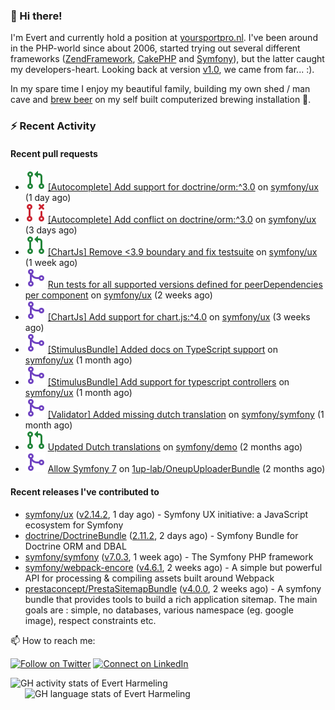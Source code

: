 ### :wave: Hi there!

<span>I'm Evert and currently hold a position at [yoursportpro.nl](https://yoursportpro.nl). I've been around in the PHP-world since about 2006, started trying out several different frameworks ([ZendFramework](https://framework.zend.com/), [CakePHP](https://cakephp.org/) and [Symfony](https://symfony.com/)), but the latter caught my developers-heart. Looking back at version [v1.0](https://symfony.com/blog/symfony-1-0-released), we came from far... :).</span>

<span>In my spare time I enjoy my beautiful family, building my own shed / man cave and [brew beer](https://untappd.com/desaeck) on my self built computerized brewing installation 🍺.</span>

### :zap: Recent Activity

#### Recent pull requests

- ![](./assets/pr-open.svg) [[Autocomplete] Add support for doctrine/orm:^3.0](https://github.com/symfony/ux/pull/1468) on [symfony/ux](https://github.com/symfony/ux) (1 day ago)
- ![](./assets/pr-closed.svg) [[Autocomplete] Add conflict on doctrine/orm:^3.0](https://github.com/symfony/ux/pull/1459) on [symfony/ux](https://github.com/symfony/ux) (3 days ago)
- ![](./assets/pr-open.svg) [[ChartJs] Remove &lt;3.9 boundary and fix testsuite](https://github.com/symfony/ux/pull/1433) on [symfony/ux](https://github.com/symfony/ux) (1 week ago)
- ![](./assets/pr-merged.svg) [Run tests for all supported versions defined for peerDependencies per component](https://github.com/symfony/ux/pull/1417) on [symfony/ux](https://github.com/symfony/ux) (2 weeks ago)
- ![](./assets/pr-merged.svg) [[ChartJs] Add support for chart.js:^4.0](https://github.com/symfony/ux/pull/1389) on [symfony/ux](https://github.com/symfony/ux) (3 weeks ago)
- ![](./assets/pr-merged.svg) [[StimulusBundle] Added docs on TypeScript support](https://github.com/symfony/ux/pull/1345) on [symfony/ux](https://github.com/symfony/ux) (1 month ago)
- ![](./assets/pr-merged.svg) [[StimulusBundle] Add support for typescript controllers](https://github.com/symfony/ux/pull/1335) on [symfony/ux](https://github.com/symfony/ux) (1 month ago)
- ![](./assets/pr-merged.svg) [[Validator] Added missing dutch translation](https://github.com/symfony/symfony/pull/53031) on [symfony/symfony](https://github.com/symfony/symfony) (1 month ago)
- ![](./assets/pr-open.svg) [Updated Dutch translations](https://github.com/symfony/demo/pull/1466) on [symfony/demo](https://github.com/symfony/demo) (2 months ago)
- ![](./assets/pr-merged.svg) [Allow Symfony 7](https://github.com/1up-lab/OneupUploaderBundle/pull/436) on [1up-lab/OneupUploaderBundle](https://github.com/1up-lab/OneupUploaderBundle) (2 months ago)

#### Recent releases I've contributed to

- [symfony/ux](https://github.com/symfony/ux) ([v2.14.2](https://github.com/symfony/ux/releases/tag/v2.14.2), 1 day ago) - Symfony UX initiative: a JavaScript ecosystem for Symfony
- [doctrine/DoctrineBundle](https://github.com/doctrine/DoctrineBundle) ([2.11.2](https://github.com/doctrine/DoctrineBundle/releases/tag/2.11.2), 2 days ago) - Symfony Bundle for Doctrine ORM and DBAL
- [symfony/symfony](https://github.com/symfony/symfony) ([v7.0.3](https://github.com/symfony/symfony/releases/tag/v7.0.3), 1 week ago) - The Symfony PHP framework
- [symfony/webpack-encore](https://github.com/symfony/webpack-encore) ([v4.6.1](https://github.com/symfony/webpack-encore/releases/tag/v4.6.1), 2 weeks ago) - A simple but powerful API for processing &amp; compiling assets built around Webpack
- [prestaconcept/PrestaSitemapBundle](https://github.com/prestaconcept/PrestaSitemapBundle) ([v4.0.0](https://github.com/prestaconcept/PrestaSitemapBundle/releases/tag/v4.0.0), 2 weeks ago) - A symfony bundle that provides tools to build a rich application sitemap. The main goals are : simple, no databases, various namespace (eg. google image), respect constraints etc.



📫 How to reach me:

[![Follow on Twitter](https://img.shields.io/badge/--twitter?label=Twitter&logo=Twitter&style=social)](https://twitter.com/evertjes) [![Connect on LinkedIn](https://img.shields.io/badge/--linkedin?label=LinkedIn&logo=LinkedIn&style=social)](https://www.linkedin.com/in/evertharmeling)

<span style="margin-top: 6px;">
  <a style="all: unset;" href="https://github.com/anuraghazra/github-readme-stats">
    <img align="top" src="https://github-readme-stats.vercel.app/api?username=evertharmeling&show_icons=true&include_all_commits=true&theme=transparent&title_color=adbbc9&text_color=adbbc9&icon_color=619adc" alt="GH activity stats of Evert Harmeling" />
  </a>
</span>

<span style="position: relative; left: 23px;">
  <a style="all: unset;" href="https://github.com/anuraghazra/github-readme-stats">
    <img align="top" src="https://github-readme-stats.vercel.app/api/top-langs/?username=evertharmeling&theme=transparent&layout=compact&title_color=adbbc9&text_color=adbbc9&icon_color=619adc"  alt="GH language stats of Evert Harmeling"/>
  </a>
</span>
